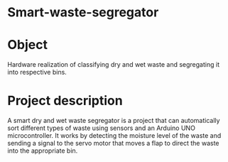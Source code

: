 # Smart-waste-segregator

# Object

Hardware realization of classifying dry and wet waste and segregating it into respective bins.

# Project description

A smart dry and wet waste segregator is a project that can automatically sort different types of waste using sensors and an Arduino UNO microcontroller. It works by detecting the moisture level of the waste and sending a signal to the servo motor that moves a flap to direct the waste into the appropriate bin.

